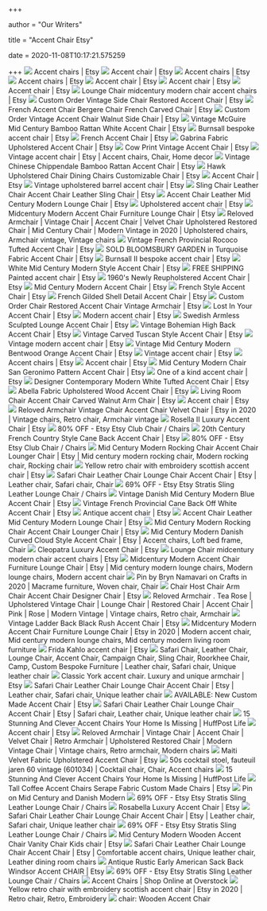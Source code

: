 +++
        
author = "Our Writers"
        
title = "Accent Chair Etsy"
        
date = 2020-11-08T10:17:21.575259
        
+++
[ ![](https://i.etsystatic.com/20831976/d/il/f80a0a/2462692986/il_340x270.2462692986_rinb.jpg?version=0)](https://i.etsystatic.com/20831976/d/il/f80a0a/2462692986/il_340x270.2462692986_rinb.jpg?version=0) Accent chairs | Etsy
[ ![](https://i.etsystatic.com/23007164/d/il/4558bf/2454141518/il_340x270.2454141518_6s83.jpg?version=0)](https://i.etsystatic.com/23007164/d/il/4558bf/2454141518/il_340x270.2454141518_6s83.jpg?version=0) Accent chair | Etsy
[ ![](https://i.etsystatic.com/23007164/d/il/f63101/2436743679/il_340x270.2436743679_5wvd.jpg?version=0)](https://i.etsystatic.com/23007164/d/il/f63101/2436743679/il_340x270.2436743679_5wvd.jpg?version=0) Accent chairs | Etsy
[ ![](https://i.etsystatic.com/23007164/d/il/6f6d29/2454155234/il_340x270.2454155234_habn.jpg?version=0)](https://i.etsystatic.com/23007164/d/il/6f6d29/2454155234/il_340x270.2454155234_habn.jpg?version=0) Accent chairs | Etsy
[ ![](https://i.etsystatic.com/19171391/d/il/60d077/2530061094/il_340x270.2530061094_hl8m.jpg?version=0)](https://i.etsystatic.com/19171391/d/il/60d077/2530061094/il_340x270.2530061094_hl8m.jpg?version=0) Accent chair | Etsy
[ ![](https://i.etsystatic.com/24296213/c/3000/2384/0/576/il/285a2c/2452651460/il_340x270.2452651460_kls2.jpg)](https://i.etsystatic.com/24296213/c/3000/2384/0/576/il/285a2c/2452651460/il_340x270.2452651460_kls2.jpg) Accent chair | Etsy
[ ![](https://i.etsystatic.com/23007164/d/il/082e4a/2404390324/il_340x270.2404390324_e3ui.jpg?version=0)](https://i.etsystatic.com/23007164/d/il/082e4a/2404390324/il_340x270.2404390324_e3ui.jpg?version=0) Accent chair | Etsy
[ ![](https://i.etsystatic.com/9691183/r/il/46d488/1734472520/il_794xN.1734472520_299t.jpg)](https://i.etsystatic.com/9691183/r/il/46d488/1734472520/il_794xN.1734472520_299t.jpg) Lounge Chair midcentury modern chair accent chairs | Etsy
[ ![](https://i.etsystatic.com/12846916/r/il/cc39e7/1636058909/il_794xN.1636058909_n6f7.jpg)](https://i.etsystatic.com/12846916/r/il/cc39e7/1636058909/il_794xN.1636058909_n6f7.jpg) Custom Order Vintage Side Chair Restored Accent Chair | Etsy
[ ![](https://i.etsystatic.com/6780184/r/il/4a7559/1667046372/il_570xN.1667046372_gidp.jpg)](https://i.etsystatic.com/6780184/r/il/4a7559/1667046372/il_570xN.1667046372_gidp.jpg) French Accent Chair Bergere Chair French Carved Chair | Etsy
[ ![](https://i.etsystatic.com/12846916/r/il/d6593a/1928783723/il_794xN.1928783723_5olv.jpg)](https://i.etsystatic.com/12846916/r/il/d6593a/1928783723/il_794xN.1928783723_5olv.jpg) Custom Order Vintage Accent Chair Walnut Side Chair | Etsy
[ ![](https://i.etsystatic.com/8178904/r/il/b02f71/2169009433/il_794xN.2169009433_4cgd.jpg)](https://i.etsystatic.com/8178904/r/il/b02f71/2169009433/il_794xN.2169009433_4cgd.jpg) Vintage McGuire Mid Century Bamboo Rattan White Accent Chair | Etsy
[ ![](https://i.etsystatic.com/14936995/r/il/7e44e9/1685292390/il_570xN.1685292390_7l6i.jpg)](https://i.etsystatic.com/14936995/r/il/7e44e9/1685292390/il_570xN.1685292390_7l6i.jpg) Burnsall bespoke accent chair | Etsy
[ ![](https://i.etsystatic.com/13160733/r/il/4dd499/1865137446/il_570xN.1865137446_b47r.jpg)](https://i.etsystatic.com/13160733/r/il/4dd499/1865137446/il_570xN.1865137446_b47r.jpg) French Accent Chair | Etsy
[ ![](https://i.etsystatic.com/20282283/r/il/18c184/1908352804/il_570xN.1908352804_hti2.jpg)](https://i.etsystatic.com/20282283/r/il/18c184/1908352804/il_570xN.1908352804_hti2.jpg) Gabrina Fabric Upholstered Accent Chair | Etsy
[ ![](https://i.etsystatic.com/9827308/r/il/4a11f5/1920069615/il_570xN.1920069615_caxl.jpg)](https://i.etsystatic.com/9827308/r/il/4a11f5/1920069615/il_570xN.1920069615_caxl.jpg) Cow Print Vintage Accent Chair | Etsy
[ ![](https://i.pinimg.com/474x/1a/2b/46/1a2b4640b668dce75f3d9f48013ba327.jpg)](https://i.pinimg.com/474x/1a/2b/46/1a2b4640b668dce75f3d9f48013ba327.jpg) Vintage accent chair | Etsy | Accent chairs, Chair, Home decor
[ ![](https://i.pinimg.com/736x/f2/b7/bb/f2b7bbbf330c8c2ca93870d2fcff1175.jpg)](https://i.pinimg.com/736x/f2/b7/bb/f2b7bbbf330c8c2ca93870d2fcff1175.jpg) Vintage Chinese Chippendale Bamboo Rattan Accent Chair | Etsy
[ ![](https://i.etsystatic.com/16099370/r/il/bd635a/1398362860/il_570xN.1398362860_229v.jpg)](https://i.etsystatic.com/16099370/r/il/bd635a/1398362860/il_570xN.1398362860_229v.jpg) Hawk Upholstered Chair Dining Chairs Customizable Chair | Etsy
[ ![](https://i.etsystatic.com/16241482/r/il/aacafc/1480927004/il_570xN.1480927004_3enn.jpg)](https://i.etsystatic.com/16241482/r/il/aacafc/1480927004/il_570xN.1480927004_3enn.jpg) Accent Chair | Etsy
[ ![](https://i.etsystatic.com/9785034/r/il/9ee734/806858282/il_570xN.806858282_sk9w.jpg)](https://i.etsystatic.com/9785034/r/il/9ee734/806858282/il_570xN.806858282_sk9w.jpg) Vintage upholstered barrel accent chair | Etsy
[ ![](https://i.etsystatic.com/10756554/r/il/56999e/1820141299/il_570xN.1820141299_bvxo.jpg)](https://i.etsystatic.com/10756554/r/il/56999e/1820141299/il_570xN.1820141299_bvxo.jpg) Sling Chair Leather Chair Accent Chair Leather Sling Chair | Etsy
[ ![](https://i.etsystatic.com/9691183/r/il/7d43d6/985300389/il_570xN.985300389_2wsp.jpg)](https://i.etsystatic.com/9691183/r/il/7d43d6/985300389/il_570xN.985300389_2wsp.jpg) Accent Chair Leather Mid Century Modern Lounge Chair | Etsy
[ ![](https://i.etsystatic.com/23007164/d/il/a6a612/2404395296/il_340x270.2404395296_8hox.jpg?version=0)](https://i.etsystatic.com/23007164/d/il/a6a612/2404395296/il_340x270.2404395296_8hox.jpg?version=0) Upholstered accent chair | Etsy
[ ![](https://i.etsystatic.com/6690438/r/il/624ef0/1660979696/il_570xN.1660979696_4yqc.jpg)](https://i.etsystatic.com/6690438/r/il/624ef0/1660979696/il_570xN.1660979696_4yqc.jpg) Midcentury Modern Accent Chair Furniture Lounge Chair | Etsy
[ ![](https://i.pinimg.com/originals/b9/1a/45/b91a45091f7b51a8efb2405d7fa41231.png)](https://i.pinimg.com/originals/b9/1a/45/b91a45091f7b51a8efb2405d7fa41231.png) Reloved Armchair | Vintage Chair | Accent Chair | Velvet Chair Upholstered  Restored Chair | Mid Century Chair | Modern Vintage in 2020 | Upholstered  chairs, Armchair vintage, Vintage chairs
[ ![](https://i.etsystatic.com/8178904/r/il/10d437/1719388810/il_794xN.1719388810_5vi1.jpg)](https://i.etsystatic.com/8178904/r/il/10d437/1719388810/il_794xN.1719388810_5vi1.jpg) Vintage French Provincial Rococo Tufted Accent Chair | Etsy
[ ![](https://i.etsystatic.com/15069487/r/il/79f7d3/1790307366/il_570xN.1790307366_pvqg.jpg)](https://i.etsystatic.com/15069487/r/il/79f7d3/1790307366/il_570xN.1790307366_pvqg.jpg) SOLD BLOOMSBURY GARDEN in Turquoise Fabric Accent Chair | Etsy
[ ![](https://i.etsystatic.com/14936995/r/il/5a6132/1685327856/il_570xN.1685327856_9fpf.jpg)](https://i.etsystatic.com/14936995/r/il/5a6132/1685327856/il_570xN.1685327856_9fpf.jpg) Burnsall II bespoke accent chair | Etsy
[ ![](https://i.etsystatic.com/15860358/r/il/8751f0/1956732853/il_570xN.1956732853_qssn.jpg)](https://i.etsystatic.com/15860358/r/il/8751f0/1956732853/il_570xN.1956732853_qssn.jpg) White Mid Century Modern Style Accent Chair | Etsy
[ ![](https://i.etsystatic.com/17380964/r/il/3e8228/1534038658/il_570xN.1534038658_8igv.jpg)](https://i.etsystatic.com/17380964/r/il/3e8228/1534038658/il_570xN.1534038658_8igv.jpg) FREE SHIPPING Painted accent chair | Etsy
[ ![](https://i.etsystatic.com/13216867/r/il/723d8c/1726113888/il_570xN.1726113888_67hg.jpg)](https://i.etsystatic.com/13216867/r/il/723d8c/1726113888/il_570xN.1726113888_67hg.jpg) 1960's Newly Reupholstered Accent Chair | Etsy
[ ![](https://i.etsystatic.com/11368361/r/il/d20b91/1820660094/il_570xN.1820660094_745k.jpg)](https://i.etsystatic.com/11368361/r/il/d20b91/1820660094/il_570xN.1820660094_745k.jpg) Mid Century Modern Accent Chair | Etsy
[ ![](https://i.etsystatic.com/11964764/r/il/95d742/1548342137/il_570xN.1548342137_ntx6.jpg)](https://i.etsystatic.com/11964764/r/il/95d742/1548342137/il_570xN.1548342137_ntx6.jpg) French Style Accent Chair | Etsy
[ ![](https://i.etsystatic.com/6273050/r/il/4e3962/1768540585/il_794xN.1768540585_qjne.jpg)](https://i.etsystatic.com/6273050/r/il/4e3962/1768540585/il_794xN.1768540585_qjne.jpg) French Gilded Shell Detail Accent Chair | Etsy
[ ![](https://i.etsystatic.com/12846916/r/il/6107e8/1708868173/il_570xN.1708868173_riox.jpg)](https://i.etsystatic.com/12846916/r/il/6107e8/1708868173/il_570xN.1708868173_riox.jpg) Custom Order Chair Restored Accent Chair Vintage Armchair | Etsy
[ ![](https://i.etsystatic.com/19118509/r/il/3a1f41/1763416443/il_570xN.1763416443_6dcg.jpg)](https://i.etsystatic.com/19118509/r/il/3a1f41/1763416443/il_570xN.1763416443_6dcg.jpg) Lost In Your Accent Chair | Etsy
[ ![](https://i.etsystatic.com/21161763/d/il/eae61e/2578331250/il_340x270.2578331250_8qh6.jpg?version=0)](https://i.etsystatic.com/21161763/d/il/eae61e/2578331250/il_340x270.2578331250_8qh6.jpg?version=0) Modern accent chair | Etsy
[ ![](https://i.etsystatic.com/5734451/r/il/362fae/1894966622/il_570xN.1894966622_qt3m.jpg)](https://i.etsystatic.com/5734451/r/il/362fae/1894966622/il_570xN.1894966622_qt3m.jpg) Swedish Armless Sculpted Lounge Accent Chair | Etsy
[ ![](https://i.etsystatic.com/10366893/r/il/0406b2/1472299444/il_570xN.1472299444_a6go.jpg)](https://i.etsystatic.com/10366893/r/il/0406b2/1472299444/il_570xN.1472299444_a6go.jpg) Vintage Bohemian High Back Accent Chair | Etsy
[ ![](https://i.etsystatic.com/10598627/r/il/5b6e7a/1991097946/il_570xN.1991097946_hziy.jpg)](https://i.etsystatic.com/10598627/r/il/5b6e7a/1991097946/il_570xN.1991097946_hziy.jpg) Vintage Carved Tuscan Style Accent Chair | Etsy
[ ![](https://i.etsystatic.com/13789982/r/il/217950/2005539051/il_570xN.2005539051_c5to.jpg)](https://i.etsystatic.com/13789982/r/il/217950/2005539051/il_570xN.2005539051_c5to.jpg) Vintage modern accent chair | Etsy
[ ![](https://i.etsystatic.com/8178904/r/il/846b49/1783045453/il_570xN.1783045453_a13r.jpg)](https://i.etsystatic.com/8178904/r/il/846b49/1783045453/il_570xN.1783045453_a13r.jpg) Vintage Mid Century Modern Bentwood Orange Accent Chair | Etsy
[ ![](https://i.etsystatic.com/13789982/r/il/8c19ca/1809198770/il_570xN.1809198770_smut.jpg)](https://i.etsystatic.com/13789982/r/il/8c19ca/1809198770/il_570xN.1809198770_smut.jpg) Vintage accent chair | Etsy
[ ![](https://i.etsystatic.com/23007164/d/il/a8f69c/2448408687/il_340x270.2448408687_b4lv.jpg?version=0)](https://i.etsystatic.com/23007164/d/il/a8f69c/2448408687/il_340x270.2448408687_b4lv.jpg?version=0) Accent chairs | Etsy
[ ![](https://i.etsystatic.com/25465470/r/il/70ad49/2640985431/il_300x300.2640985431_qmdl.jpg)](https://i.etsystatic.com/25465470/r/il/70ad49/2640985431/il_300x300.2640985431_qmdl.jpg) Accent chair | Etsy
[ ![](https://i.etsystatic.com/9691183/r/il/f204f2/1625992308/il_570xN.1625992308_lm66.jpg)](https://i.etsystatic.com/9691183/r/il/f204f2/1625992308/il_570xN.1625992308_lm66.jpg) Mid Century Modern Chair San Geronimo Pattern Accent Chair | Etsy
[ ![](https://i.etsystatic.com/21037638/r/il/100952/1993422560/il_570xN.1993422560_a48n.jpg)](https://i.etsystatic.com/21037638/r/il/100952/1993422560/il_570xN.1993422560_a48n.jpg) One of a kind accent chair | Etsy
[ ![](https://i.etsystatic.com/8178904/r/il/921098/1779302851/il_570xN.1779302851_fi6r.jpg)](https://i.etsystatic.com/8178904/r/il/921098/1779302851/il_570xN.1779302851_fi6r.jpg) Designer Contemporary Modern White Tufted Accent Chair | Etsy
[ ![](https://i.etsystatic.com/20282283/r/il/20ede7/1941039607/il_570xN.1941039607_pkg4.jpg)](https://i.etsystatic.com/20282283/r/il/20ede7/1941039607/il_570xN.1941039607_pkg4.jpg) Abella Fabric Upholstered Wood Accent Chair | Etsy
[ ![](https://i.etsystatic.com/6998193/r/il/1b31b5/1718686677/il_570xN.1718686677_ttev.jpg)](https://i.etsystatic.com/6998193/r/il/1b31b5/1718686677/il_570xN.1718686677_ttev.jpg) Living Room Chair Accent Chair Carved Walnut Arm Chair | Etsy
[ ![](https://i.etsystatic.com/23007164/d/il/73cf5f/2436692665/il_340x270.2436692665_nnao.jpg?version=0)](https://i.etsystatic.com/23007164/d/il/73cf5f/2436692665/il_340x270.2436692665_nnao.jpg?version=0) Accent chair | Etsy
[ ![](https://i.pinimg.com/originals/ca/12/7c/ca127c9268241ea709566e2b7fb310f2.png)](https://i.pinimg.com/originals/ca/12/7c/ca127c9268241ea709566e2b7fb310f2.png) Reloved Armchair Vintage Chair Accent Chair Velvet Chair | Etsy in 2020 |  Vintage chairs, Retro chair, Armchair vintage
[ ![](https://i.etsystatic.com/19980037/r/il/519924/1888193609/il_570xN.1888193609_m0kn.jpg)](https://i.etsystatic.com/19980037/r/il/519924/1888193609/il_570xN.1888193609_m0kn.jpg) Rosella II Luxury Accent Chair | Etsy
[ ![](https://images.kaiyo.com/80494/etsy/chairs/accent-chairs/sell-club-chair.jpeg)](https://images.kaiyo.com/80494/etsy/chairs/accent-chairs/sell-club-chair.jpeg) 80% OFF - Etsy Etsy Club Chair / Chairs
[ ![](https://i.etsystatic.com/5729866/r/il/5c4dbb/1714614859/il_794xN.1714614859_iq7s.jpg)](https://i.etsystatic.com/5729866/r/il/5c4dbb/1714614859/il_794xN.1714614859_iq7s.jpg) 20th Century French Country Style Cane Back Accent Chair | Etsy
[ ![](https://images.kaiyo.com/80494/etsy/chairs/accent-chairs/club-chair-second-hand.jpeg)](https://images.kaiyo.com/80494/etsy/chairs/accent-chairs/club-chair-second-hand.jpeg) 80% OFF - Etsy Etsy Club Chair / Chairs
[ ![](https://i.pinimg.com/originals/7b/5b/84/7b5b8482582fda4fc620fcc561111e9b.png)](https://i.pinimg.com/originals/7b/5b/84/7b5b8482582fda4fc620fcc561111e9b.png) Mid Century Modern Rocking Chair Accent Chair Lounger Chair | Etsy | Mid  century modern rocking chair, Modern rocking chair, Rocking chair
[ ![](https://i.etsystatic.com/20101848/r/il/962073/2345486930/il_570xN.2345486930_tqmk.jpg)](https://i.etsystatic.com/20101848/r/il/962073/2345486930/il_570xN.2345486930_tqmk.jpg) Yellow retro chair with embroidery scottish accent chair | Etsy
[ ![](https://i.pinimg.com/originals/45/ab/d9/45abd9e40264905041405954765a4b35.jpg)](https://i.pinimg.com/originals/45/ab/d9/45abd9e40264905041405954765a4b35.jpg) Safari Chair Leather Chair Lounge Chair Accent Chair | Etsy | Leather chair,  Safari chair, Chair
[ ![](https://images.kaiyo.com/124868/shop/chairs/accent-chairs/stratis-sling-leather-lounge-chair-second-hand.jpeg)](https://images.kaiyo.com/124868/shop/chairs/accent-chairs/stratis-sling-leather-lounge-chair-second-hand.jpeg) 69% OFF - Etsy Etsy Stratis Sling Leather Lounge Chair / Chairs
[ ![](https://i.etsystatic.com/8178904/r/il/9881cd/1779216211/il_570xN.1779216211_gjoj.jpg)](https://i.etsystatic.com/8178904/r/il/9881cd/1779216211/il_570xN.1779216211_gjoj.jpg) Vintage Danish Mid Century Modern Blue Accent Chair | Etsy
[ ![](https://i.etsystatic.com/8178904/r/il/a6a7a0/1706599066/il_570xN.1706599066_ricy.jpg)](https://i.etsystatic.com/8178904/r/il/a6a7a0/1706599066/il_570xN.1706599066_ricy.jpg) Vintage French Provincial Cane Back Off White Accent Chair | Etsy
[ ![](https://i.etsystatic.com/13986008/r/il/ee0ff8/1961382681/il_570xN.1961382681_rfvi.jpg)](https://i.etsystatic.com/13986008/r/il/ee0ff8/1961382681/il_570xN.1961382681_rfvi.jpg) Antique accent chair | Etsy
[ ![](https://i.etsystatic.com/9691183/r/il/5b7e5c/1151986375/il_570xN.1151986375_p1ho.jpg)](https://i.etsystatic.com/9691183/r/il/5b7e5c/1151986375/il_570xN.1151986375_p1ho.jpg) Accent Chair Leather Mid Century Modern Lounge Chair | Etsy
[ ![](https://i.etsystatic.com/9691183/r/il/fd39db/1106629628/il_570xN.1106629628_t9xe.jpg)](https://i.etsystatic.com/9691183/r/il/fd39db/1106629628/il_570xN.1106629628_t9xe.jpg) Mid Century Modern Rocking Chair Accent Chair Lounger Chair | Etsy
[ ![](https://i.pinimg.com/originals/fb/64/f4/fb64f45affb94cc4d21c1f27f9c7fa1f.jpg)](https://i.pinimg.com/originals/fb/64/f4/fb64f45affb94cc4d21c1f27f9c7fa1f.jpg) Mid Century Modern Danish Curved Cloud Style Accent Chair | Etsy | Accent  chairs, Loft bed frame, Chair
[ ![](https://i.etsystatic.com/19980037/r/il/dce4c5/1888368721/il_570xN.1888368721_d78j.jpg)](https://i.etsystatic.com/19980037/r/il/dce4c5/1888368721/il_570xN.1888368721_d78j.jpg) Cleopatra Luxury Accent Chair | Etsy
[ ![](https://i.etsystatic.com/9691183/r/il/a0dde6/1736133148/il_794xN.1736133148_471k.jpg)](https://i.etsystatic.com/9691183/r/il/a0dde6/1736133148/il_794xN.1736133148_471k.jpg) Lounge Chair midcentury modern chair accent chairs | Etsy
[ ![](https://i.pinimg.com/736x/49/86/b1/4986b11a0ded657a6f027df41708a41c.jpg)](https://i.pinimg.com/736x/49/86/b1/4986b11a0ded657a6f027df41708a41c.jpg) Midcentury Modern Accent Chair Furniture Lounge Chair | Etsy | Mid century  modern lounge chairs, Modern lounge chairs, Modern accent chair
[ ![](https://i.pinimg.com/originals/26/a5/13/26a513769ca979dac483aa113e675c01.jpg)](https://i.pinimg.com/originals/26/a5/13/26a513769ca979dac483aa113e675c01.jpg) Pin by Bryn Namavari on Crafts in 2020 | Macrame furniture, Woven chair,  Chair
[ ![](https://i.etsystatic.com/6780184/r/il/4a1fa6/1422207880/il_570xN.1422207880_8qa7.jpg)](https://i.etsystatic.com/6780184/r/il/4a1fa6/1422207880/il_570xN.1422207880_8qa7.jpg) Chair Host Chair Arm Chair Accent Chair Designer Chair | Etsy
[ ![](https://i.pinimg.com/originals/c2/66/65/c26665cba88d8754762fec8d4b2ebb9f.png)](https://i.pinimg.com/originals/c2/66/65/c26665cba88d8754762fec8d4b2ebb9f.png) Reloved Armchair . Tea Rose | Upholstered Vintage Chair | Lounge Chair |  Restored Chair | Accent Chair | Pink | Rose | Modern Vintage | Vintage  chairs, Retro chair, Armchair
[ ![](https://i.etsystatic.com/8178904/r/il/69eb89/1793061135/il_570xN.1793061135_srzm.jpg)](https://i.etsystatic.com/8178904/r/il/69eb89/1793061135/il_570xN.1793061135_srzm.jpg) Vintage Ladder Back Black Rush Accent Chair | Etsy
[ ![](https://i.pinimg.com/originals/69/4a/87/694a87789acc876a70226624ea727258.jpg)](https://i.pinimg.com/originals/69/4a/87/694a87789acc876a70226624ea727258.jpg) Midcentury Modern Accent Chair Furniture Lounge Chair | Etsy in 2020 |  Modern accent chair, Mid century modern lounge chairs, Mid century modern  living room furniture
[ ![](https://i.etsystatic.com/20267219/r/il/db9c3d/1931640611/il_570xN.1931640611_mv10.jpg)](https://i.etsystatic.com/20267219/r/il/db9c3d/1931640611/il_570xN.1931640611_mv10.jpg) Frida Kahlo accent chair | Etsy
[ ![](https://i.pinimg.com/originals/b2/a9/f9/b2a9f9fa674ae809f888969e680f66dd.png)](https://i.pinimg.com/originals/b2/a9/f9/b2a9f9fa674ae809f888969e680f66dd.png) Safari Chair, Leather Chair, Lounge Chair, Accent Chair, Campaign Chair,  Sling Chair, Roorkhee Chair, Camp, Custom Bespoke Furniture | Leather chair,  Safari chair, Unique leather chair
[ ![](https://i.etsystatic.com/14936995/r/il/505bda/1567140369/il_794xN.1567140369_fvcd.jpg)](https://i.etsystatic.com/14936995/r/il/505bda/1567140369/il_794xN.1567140369_fvcd.jpg) Classic York accent chair. Luxury and unique armchair | Etsy
[ ![](https://i.pinimg.com/originals/c2/68/58/c26858d85b3431f0f876e38f3d349982.jpg)](https://i.pinimg.com/originals/c2/68/58/c26858d85b3431f0f876e38f3d349982.jpg) Safari Chair Leather Chair Lounge Chair Accent Chair | Etsy | Leather chair,  Safari chair, Unique leather chair
[ ![](https://i.etsystatic.com/8132281/r/il/8cb800/1522090217/il_794xN.1522090217_bzue.jpg)](https://i.etsystatic.com/8132281/r/il/8cb800/1522090217/il_794xN.1522090217_bzue.jpg) AVAILABLE: New Custom Made Accent Chair | Etsy
[ ![](https://i.pinimg.com/736x/f7/9f/39/f79f3980dc0df0d34197a5ede930a44a.jpg)](https://i.pinimg.com/736x/f7/9f/39/f79f3980dc0df0d34197a5ede930a44a.jpg) Safari Chair Leather Chair Lounge Chair Accent Chair | Etsy | Safari chair,  Leather chair, Unique leather chair
[ ![](https://img.huffingtonpost.com/asset/59e8f4a4180000360ddfb4da.jpeg?cache=MQyZNCLFBS&ops=scalefit_960_noupscale)](https://img.huffingtonpost.com/asset/59e8f4a4180000360ddfb4da.jpeg?cache=MQyZNCLFBS&ops=scalefit_960_noupscale) 15 Stunning And Clever Accent Chairs Your Home Is Missing | HuffPost Life
[ ![](https://i.etsystatic.com/19171391/d/il/25e21a/2615757685/il_340x270.2615757685_7p30.jpg?version=0)](https://i.etsystatic.com/19171391/d/il/25e21a/2615757685/il_340x270.2615757685_7p30.jpg?version=0) Accent chair | Etsy
[ ![](https://i.pinimg.com/originals/1a/ac/ea/1aacea28bb04953ddef3f288a3e5587e.png)](https://i.pinimg.com/originals/1a/ac/ea/1aacea28bb04953ddef3f288a3e5587e.png) Reloved Armchair | Vintage Chair | Accent Chair | Velvet Chair | Retro  Armchair | Upholstered Restored Chair | Modern Vintage Chair | Vintage  chairs, Retro armchair, Modern chairs
[ ![](https://i.etsystatic.com/20282283/r/il/2bd556/2072292386/il_570xN.2072292386_qak6.jpg)](https://i.etsystatic.com/20282283/r/il/2bd556/2072292386/il_570xN.2072292386_qak6.jpg) Maiti Velvet Fabric Upholstered Accent Chair | Etsy
[ ![](https://i.pinimg.com/564x/5c/9e/9d/5c9e9dc6fb4d70dee7e1d6d4e6d52997.jpg)](https://i.pinimg.com/564x/5c/9e/9d/5c9e9dc6fb4d70dee7e1d6d4e6d52997.jpg) 50s cocktail stoel, fauteuil jaren 60 vintage (601034) | Cocktail chair,  Chair, Accent chairs
[ ![](https://img.huffingtonpost.com/asset/59e8e4251500009e0d74674d.jpeg?ops=crop_0_17_570_296%2Cscalefit_720_noupscale)](https://img.huffingtonpost.com/asset/59e8e4251500009e0d74674d.jpeg?ops=crop_0_17_570_296%2Cscalefit_720_noupscale) 15 Stunning And Clever Accent Chairs Your Home Is Missing | HuffPost Life
[ ![](https://i.etsystatic.com/11206876/r/il/bce587/1688812249/il_570xN.1688812249_8qdl.jpg)](https://i.etsystatic.com/11206876/r/il/bce587/1688812249/il_570xN.1688812249_8qdl.jpg) Tall Coffee Accent Chairs Serape Fabric Custom Made Chairs | Etsy
[ ![](https://i.pinimg.com/originals/f3/00/81/f3008170badc6bc1e32f955569f99965.jpg)](https://i.pinimg.com/originals/f3/00/81/f3008170badc6bc1e32f955569f99965.jpg) Pin on Mid Century and Danish Modern
[ ![](https://images.kaiyo.com/124868/shop/chairs/accent-chairs/shop-stratis-sling-leather-lounge-chair.jpeg)](https://images.kaiyo.com/124868/shop/chairs/accent-chairs/shop-stratis-sling-leather-lounge-chair.jpeg) 69% OFF - Etsy Etsy Stratis Sling Leather Lounge Chair / Chairs
[ ![](https://i.etsystatic.com/19980037/r/il/08233c/1888319317/il_570xN.1888319317_hn20.jpg)](https://i.etsystatic.com/19980037/r/il/08233c/1888319317/il_570xN.1888319317_hn20.jpg) Rosabella Luxury Accent Chair | Etsy
[ ![](https://i.pinimg.com/736x/a0/b6/09/a0b60997b1c132c3365f4fb552d8e504.jpg)](https://i.pinimg.com/736x/a0/b6/09/a0b60997b1c132c3365f4fb552d8e504.jpg) Safari Chair Leather Chair Lounge Chair Accent Chair | Etsy | Leather chair,  Safari chair, Unique leather chair
[ ![](https://images.kaiyo.com/124868/shop/chairs/accent-chairs/buy-stratis-sling-leather-lounge-chair.jpeg)](https://images.kaiyo.com/124868/shop/chairs/accent-chairs/buy-stratis-sling-leather-lounge-chair.jpeg) 69% OFF - Etsy Etsy Stratis Sling Leather Lounge Chair / Chairs
[ ![](https://i.etsystatic.com/12791924/r/il/75202a/1960196308/il_570xN.1960196308_5v1m.jpg)](https://i.etsystatic.com/12791924/r/il/75202a/1960196308/il_570xN.1960196308_5v1m.jpg) Mid Century Modern Wooden Accent Chair Vanity Chair Kids chair | Etsy
[ ![](https://i.pinimg.com/736x/54/f2/9c/54f29c52d54dbc83fa9d2f05dd91e9e5.jpg)](https://i.pinimg.com/736x/54/f2/9c/54f29c52d54dbc83fa9d2f05dd91e9e5.jpg) Safari Chair Leather Chair Lounge Chair Accent Chair | Etsy | Comfortable accent  chairs, Unique leather chair, Leather dining room chairs
[ ![](https://i.etsystatic.com/8178904/r/il/d24c13/1719873626/il_794xN.1719873626_9946.jpg)](https://i.etsystatic.com/8178904/r/il/d24c13/1719873626/il_794xN.1719873626_9946.jpg) Antique Rustic Early American Sack Back Windsor Accent CHAIR | Etsy
[ ![](https://images.kaiyo.com/124868/shop/chairs/accent-chairs/used-stratis-sling-leather-lounge-chair.jpeg)](https://images.kaiyo.com/124868/shop/chairs/accent-chairs/used-stratis-sling-leather-lounge-chair.jpeg) 69% OFF - Etsy Etsy Stratis Sling Leather Lounge Chair / Chairs
[ ![](https://ak1.ostkcdn.com/images/products/17627560/Abbyson-Cromwell-Velvet-Accent-Chair-62cc1f1b-5af0-4160-96f9-a3b780887707_1000.jpg?imwidth=200&impolicy=medium)](https://ak1.ostkcdn.com/images/products/17627560/Abbyson-Cromwell-Velvet-Accent-Chair-62cc1f1b-5af0-4160-96f9-a3b780887707_1000.jpg?imwidth=200&impolicy=medium) Accent Chairs | Shop Online at Overstock
[ ![](https://i.pinimg.com/originals/45/0f/7f/450f7fe2ef9c139f3898e3796a19e75b.jpg)](https://i.pinimg.com/originals/45/0f/7f/450f7fe2ef9c139f3898e3796a19e75b.jpg) Yellow retro chair with embroidery scottish accent chair | Etsy in 2020 |  Retro chair, Retro, Embroidery
[ ![](https://i.etsystatic.com/6273050/d/il/03abc0/1578989078/il_340x270.1578989078_182f.jpg?version=0)](https://i.etsystatic.com/6273050/d/il/03abc0/1578989078/il_340x270.1578989078_182f.jpg?version=0) chair: Wooden Accent Chair
